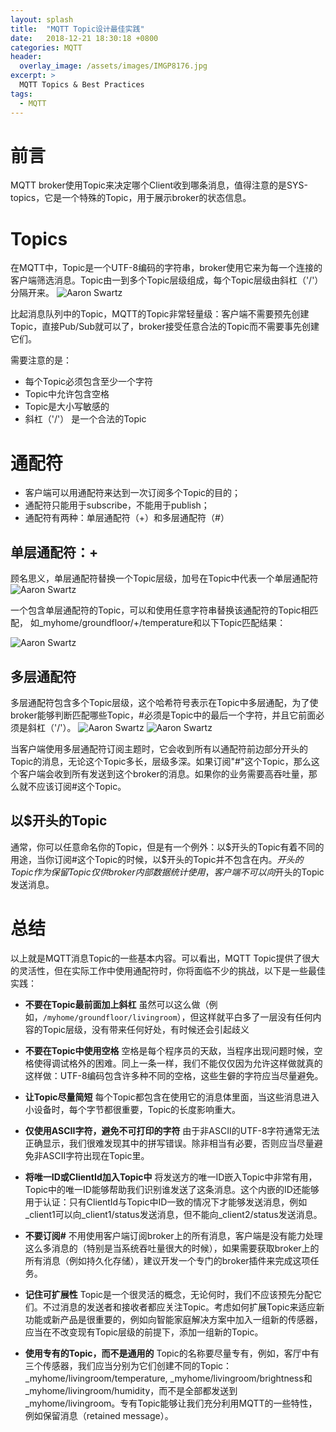 ```yaml
---
layout: splash
title:  "MQTT Topic设计最佳实践"
date:   2018-12-21 18:30:18 +0800
categories: MQTT
header:
  overlay_image: /assets/images/IMGP8176.jpg
excerpt: >
  MQTT Topics & Best Practices
tags: 
  - MQTT
---
```

# 前言
MQTT broker使用Topic来决定哪个Client收到哪条消息，值得注意的是SYS-topics，它是一个特殊的Topic，用于展示broker的状态信息。

# Topics
在MQTT中，Topic是一个UTF-8编码的字符串，broker使用它来为每一个连接的客户端筛选消息。Topic由一到多个Topic层级组成，每个Topic层级由斜杠（'/'）分隔开来。
![Aaron Swartz](https://www.hivemq.com/img/blog/topic_basics.png)

比起消息队列中的Topic，MQTT的Topic非常轻量级：客户端不需要预先创建Topic，直接Pub/Sub就可以了，broker接受任意合法的Topic而不需要事先创建它们。

需要注意的是：
* 每个Topic必须包含至少一个字符
* Topic中允许包含空格
* Topic是大小写敏感的
* 斜杠（'/'） 是一个合法的Topic

# 通配符
* 客户端可以用通配符来达到一次订阅多个Topic的目的；
* 通配符只能用于subscribe，不能用于publish；
* 通配符有两种：单层通配符（+）和多层通配符（#）

## 单层通配符：+
顾名思义，单层通配符替换一个Topic层级，加号在Topic中代表一个单层通配符
![Aaron Swartz](https://www.hivemq.com/img/blog/topic_wildcard_plus.png)

一个包含单层通配符的Topic，可以和使用任意字符串替换该通配符的Topic相匹配，
如_myhome/groundfloor/+/temperature和以下Topic匹配结果：

![Aaron Swartz](https://www.hivemq.com/img/blog/topic_wildcard_plus_example.png)


## 多层通配符
多层通配符包含多个Topic层级，这个哈希符号表示在Topic中多层通配，为了使broker能够判断匹配哪些Topic，#必须是Topic中的最后一个字符，并且它前面必须是斜杠（'/'）。
![Aaron Swartz](https://www.hivemq.com/img/blog/topic_wildcard_hash.png)
![Aaron Swartz](https://www.hivemq.com/img/blog/topic_wildcard_hash_example.png)

当客户端使用多层通配符订阅主题时，它会收到所有以通配符前边部分开头的Topic的消息，无论这个Topic多长，层级多深。如果订阅"#"这个Topic，那么这个客户端会收到所有发送到这个broker的消息。如果你的业务需要高吞吐量，那么就不应该订阅#这个Topic。

## 以$开头的Topic
通常，你可以任意命名你的Topic，但是有一个例外：以$开头的Topic有着不同的用途，当你订阅#这个Topic的时候，以$开头的Topic并不包含在内。$开头的Topic作为保留Topic仅供broker内部数据统计使用，客户端不可以向$开头的Topic发送消息。

# 总结
以上就是MQTT消息Topic的一些基本内容。可以看出，MQTT Topic提供了很大的灵活性，但在实际工作中使用通配符时，你将面临不少的挑战，以下是一些最佳实践：

* **不要在Topic最前面加上斜杠**
虽然可以这么做（例如，`/myhome/groundfloor/livingroom`），但这样就平白多了一层没有任何内容的Topic层级，没有带来任何好处，有时候还会引起歧义

* **不要在Topic中使用空格**
空格是每个程序员的天敌，当程序出现问题时候，空格使得调试格外的困难。同上一条一样，我们不能仅仅因为允许这样做就真的这样做：UTF-8编码包含许多种不同的空格，这些生僻的字符应当尽量避免。

* **让Topic尽量简短**
每个Topic都包含在使用它的消息体里面，当这些消息进入小设备时，每个字节都很重要，Topic的长度影响重大。

* **仅使用ASCII字符，避免不可打印的字符**
由于非ASCII的UTF-8字符通常无法正确显示，我们很难发现其中的拼写错误。除非相当有必要，否则应当尽量避免非ASCII字符出现在Topic里。

* **将唯一ID或ClientId加入Topic中**
将发送方的唯一ID嵌入Topic中非常有用，Topic中的唯一ID能够帮助我们识别谁发送了这条消息。这个内嵌的ID还能够用于认证：只有ClientId与Topic中ID一致的情况下才能够发送消息，例如_client1可以向_client1/status发送消息，但不能向_client2/status发送消息。

* **不要订阅#**
不用使用客户端订阅broker上的所有消息，客户端是没有能力处理这么多消息的（特别是当系统吞吐量很大的时候），如果需要获取broker上的所有消息（例如持久化存储），建议开发一个专门的broker插件来完成这项任务。

* **记住可扩展性**
Topic是一个很灵活的概念，无论何时，我们不应该预先分配它们。不过消息的发送者和接收者都应关注Topic。考虑如何扩展Topic来适应新功能或新产品是很重要的，例如向智能家庭解决方案中加入一组新的传感器，应当在不改变现有Topic层级的前提下，添加一组新的Topic。

* **使用专有的Topic，而不是通用的**
Topic的名称要尽量专有，例如，客厅中有三个传感器，我们应当分别为它们创建不同的Topic：_myhome/livingroom/temperature, _myhome/livingroom/brightness和_myhome/livingroom/humidity，而不是全部都发送到_myhome/livingroom。专有Topic能够让我们充分利用MQTT的一些特性，例如保留消息（retained message）。